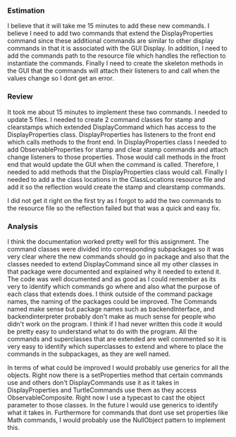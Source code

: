 ### Estimation

I believe that it will take me 15 minutes to add these new commands. I believe I need to add two commands that extend the DisplayProperties command since these additional commands are similar to other display commands in that it is associated with the GUI Display. In addition, I need to add the commands path to the resource file which handles the  reflection to instantiate the commands. Finally I need to create the skeleton methods in the GUI that the commands will  attach their listeners to and call when the values change so I dont get an error. 

### Review

It took me about 15 minutes to implement these two commands. I needed to update 5 files. I needed to create 2 command classes for stamp and clearstamps which extended DisplayCommand which has access to the DisplayProperties class.  DisplayProperties has listeners to the front end which calls methods to the front end. In DisplayProperties class I  needed to add ObservableProperties for stamp and clear stamp commands and attach change listeners to those properties. Those would call methods in the front end that would update the GUI when the command is called. Therefore, I needed to add methods that the DisplayProperties class would call. Finally I needed to add a the class locations in the  ClassLocations resource file and add it so the reflection would create the stamp and clearstamp commands.

I did not get it right on the first try as I forgot to add the two commands to the resource file so the reflection failed but that was a quick and easy fix.

### Analysis

I think the documentation worked pretty well for this assignment. The command classes were divided into corresponding subpackages so it was very clear where the new commands should go in package and also that the classes needed to extend DisplayCommand since all my other classes in that package were documented and explained why it needed to extend it. The code was well documented and as good as I could remember as its very to identify which commands go where and also what the purpose of each class that extends does. I think outside of the command package names, the naming of the  packages could be improved. The Commands named make sense but package names such as backendInterface, and backendinterpreter probably don't make as much sense for people who didn't work on the program. I think if I had never written this code it would be pretty easy to understand what to do with the program. All the commands and superclasses that are extended are well commented so it is very easy to identify which superclasses to extend and where to place the commands in the subpackages, as they are well named.

In terms of what could be improved I would probably use generics for all the objects. Right now there is a setProperties method that certain commands use and others don't DisplayCommands use it as it takes in DisplayProperties and TurtleCommands use them as they access ObservableComposite. Right now I use a typecast to cast the object parameter to those classes. In the future I would use generics to identify what it takes in. Furthermore for commands that dont use set properties like Math commands, I would probably use the NullObject pattern to implement this.